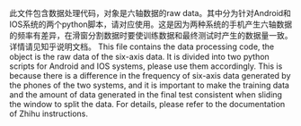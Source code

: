 此文件包含数据处理代码，对象是六轴数据的raw data。其中分为针对Android和IOS系统的两个python脚本，请对应使用。这是因为两种系统的手机产生六轴数据的频率有差异，在滑窗分割数据时要使训练数据和最终测试时产生的数据量一致。详情请见知乎说明文档。
This file contains the data processing code, the object is the raw data of the six-axis data. It is divided into two python scripts for Android and IOS systems, please use them accordingly. This is because there is a difference in the frequency of six-axis data generated by the phones of the two systems, and it is important to make the training data and the amount of data generated in the final test consistent when sliding the window to split the data. For details, please refer to the documentation of Zhihu instructions.
